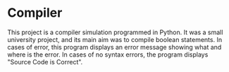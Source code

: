 # Compiler

This project is a compiler simulation programmed in Python. It was a small university project, and its main aim was to compile boolean statements. In cases of error, this program displays an error message showing what and where is the error. In cases of no syntax errors, the program displays "Source Code is Correct".
